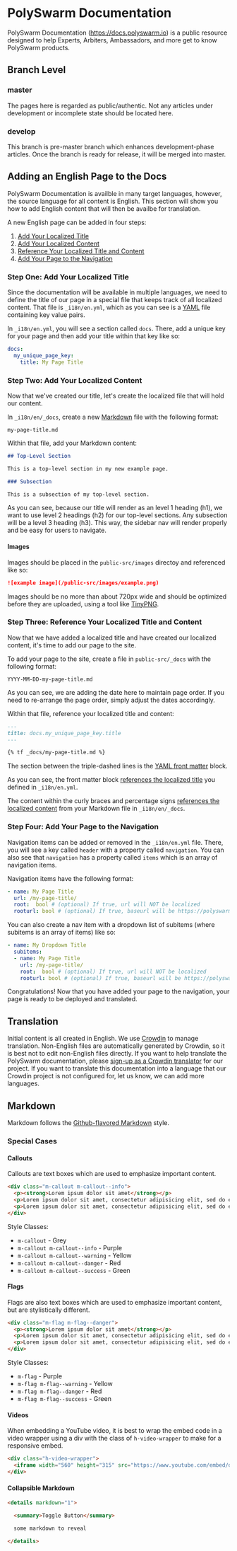 # PolySwarm Documentation

PolySwarm Documentation (https://docs.polyswarm.io) is a public resource designed to help Experts, Arbiters, Ambassadors, and more get to know PolySwarm products.

## Branch Level

### master

The pages here is regarded as public/authentic.
Not any articles under development or incomplete state should be located here.

### develop

This branch is pre-master branch which enhances development-phase articles.
Once the branch is ready for release, it will be merged into master.

## Adding an English Page to the Docs

PolySwarm Documentation is availble in many target languages, however, the source language for all content is English.
This section will show you how to add English content that will then be availbe for translation.

A new English page can be added in four steps:

1. [Add Your Localized Title](https://github.com/polyswarm/documentation#step-one-add-your-localized-title)
1. [Add Your Localized Content](https://github.com/polyswarm/documentation#step-two-add-your-localized-content)
1. [Reference Your Localized Title and Content](https://github.com/polyswarm/documentation#step-three-reference-your-localized-title-and-content)
1. [Add Your Page to the Navigation](https://github.com/polyswarm/documentation#step-four-add-your-page-to-the-navigation)

### Step One: Add Your Localized Title

Since the documentation will be available in multiple languages, we need to define the title of our page in a special file that keeps track of all localized content.
That file is `_i18n/en.yml`, which as you can see is a [YAML](https://en.wikipedia.org/wiki/YAML) file containing key value pairs.

In `_i18n/en.yml`, you will see a section called `docs`.
There, add a unique key for your page and then add your title within that key like so:

```yml
docs:
  my_unique_page_key:
    title: My Page Title
```

### Step Two: Add Your Localized Content

Now that we've created our title, let's create the localized file that will hold our content.

In `_i18n/en/_docs`, create a new [Markdown](https://github.com/polyswarm/documentation#markdown) file with the following format:

```
my-page-title.md
```

Within that file, add your Markdown content:

```markdown
## Top-Level Section

This is a top-level section in my new example page.

### Subsection

This is a subsection of my top-level section.
```

As you can see, because our title will render as an level 1 heading (h1), we want to use level 2 headings (h2) for our top-level sections.
Any subsection will be a level 3 heading (h3). This way, the sidebar nav will render properly and be easy for users to navigate.

#### Images

Images should be placed in the `public-src/images` directoy and referenced like so:

```markdown
![example image](/public-src/images/example.png)
```

Images should be no more than about 720px wide and should be optimized before they are uploaded, using a tool like [TinyPNG](https://tinypng.com/).

### Step Three: Reference Your Localized Title and Content

Now that we have added a localized title and have created our localized content, it's time to add our page to the site.

To add your page to the site, create a file in `public-src/_docs` with the following format:

```
YYYY-MM-DD-my-page-title.md
```

As you can see, we are adding the date here to maintain page order.
If you need to re-arrange the page order, simply adjust the dates accordingly.

Within that file, reference your localized title and content:

```markdown
---
title: docs.my_unique_page_key.title
---

{% tf _docs/my-page-title.md %}
```

The section between the triple-dashed lines is the [YAML front matter](https://jekyllrb.com/docs/frontmatter/) block.

As you can see, the front matter block [references the localized title](https://github.com/Anthony-Gaudino/jekyll-multiple-languages-plugin#54-i18n-in-templates) you defined in `_i18n/en.yml`.

The content within the curly braces and percentage signs [references the localized content](https://github.com/Anthony-Gaudino/jekyll-multiple-languages-plugin#52-including-translated-files) from your Markdown file in `_i18n/en/_docs`.

### Step Four: Add Your Page to the Navigation

Navigation items can be added or removed in the `_i18n/en.yml` file.
There, you will see a key called `header` with a property called `navigation`. You can also see that `navigation` has a property called `items` which is an array of navigation items.

Navigation items have the following format:

```yml
- name: My Page Title
  url: /my-page-title/
  root:  bool # (optional) If true, url will NOT be localized
  rooturl: bool # (optional) If true, baseurl will be https://polyswarm.io
```

You can also create a nav item with a dropdown list of subitems (where subitems is an array of items) like so:

```yml
- name: My Dropdown Title
  subitems:
  - name: My Page Title
    url: /my-page-title/
    root:  bool # (optional) If true, url will NOT be localized
    rooturl: bool # (optional) If true, baseurl will be https://polyswarm.io
```

Congratulations! Now that you have added your page to the navigation, your page is ready to be deployed and translated.

## Translation

Initial content is all created in English.
We use [Crowdin](https://crowdin.com) to manage translation.
Non-English files are automatically generated by Crowdin, so it is best not to edit non-English files directly.
If you want to help translate the PolySwarm documentation, please [sign-up as a Crowdin translator](https://crwd.in/polyswarm-documentation) for our project.
If you want to translate this documentation into a language that our Crowdin project is not configured for, let us know, we can add more languages.

## Markdown

Markdown follows the [Github-flavored Markdown](https://github.com/adam-p/markdown-here/wiki/Markdown-Cheatsheet) style.

### Special Cases

#### Callouts

Callouts are text boxes which are used to emphasize important content.

```html
<div class="m-callout m-callout--info">
  <p><strong>Lorem ipsum dolor sit amet</strong></p>
  <p>Lorem ipsum dolor sit amet, consectetur adipisicing elit, sed do eiusmod tempor incididunt ut labore et dolore magna aliqua.</p>
  <p>Lorem ipsum dolor sit amet, consectetur adipisicing elit, sed do eiusmod tempor incididunt ut labore et dolore magna aliqua.</p>
</div>
```

Style Classes:
* `m-callout` - Grey
* `m-callout m-callout--info` - Purple
* `m-callout m-callout--warning` - Yellow
* `m-callout m-callout--danger` - Red
* `m-callout m-callout--success` - Green

#### Flags

Flags are also text boxes which are used to emphasize important content, but are stylistically different.

```html
<div class="m-flag m-flag--danger">
  <p><strong>Lorem ipsum dolor sit amet</strong></p>
  <p>Lorem ipsum dolor sit amet, consectetur adipisicing elit, sed do eiusmod tempor incididunt ut labore et dolore magna aliqua.</p>
  <p>Lorem ipsum dolor sit amet, consectetur adipisicing elit, sed do eiusmod tempor incididunt ut labore et dolore magna aliqua.</p>
</div>
```

Style Classes:
* `m-flag` - Purple
* `m-flag m-flag--warning` - Yellow
* `m-flag m-flag--danger` - Red
* `m-flag m-flag--success` - Green

#### Videos

When embedding a YouTube video, it is best to wrap the embed code in a video wrapper using a div with the class of `h-video-wrapper` to make for a responsive embed.

```html
<div class="h-video-wrapper">
  <iframe width="560" height="315" src="https://www.youtube.com/embed/dQw4w9WgXcQ?showinfo=0&rel=0" frameborder="0" allow="autoplay; encrypted-media" allowfullscreen></iframe>
</div>
```

#### Collapsible Markdown

```html
<details markdown="1">

  <summary>Toggle Button</summary>

  some markdown to reveal

</details>
```
